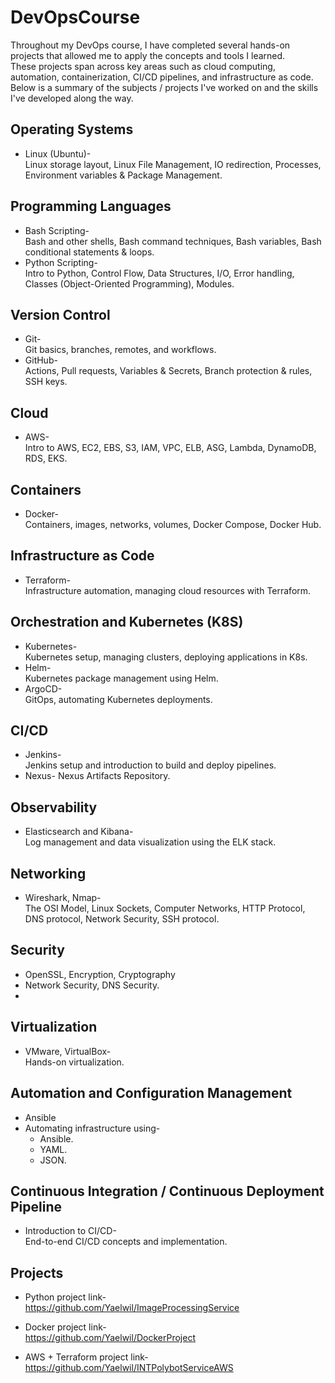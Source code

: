 # DevOpsCourse

Throughout my DevOps course, I have completed several hands-on projects that allowed me to apply the concepts and tools I learned.  
These projects span across key areas such as cloud computing, automation, containerization, CI/CD pipelines, and infrastructure as code.  
Below is a summary of the subjects / projects I've worked on and the skills I've developed along the way.

## Operating Systems
- Linux (Ubuntu)-  
 Linux storage layout, Linux File Management, IO redirection, Processes, Environment variables & Package Management.

## Programming Languages
- Bash Scripting-  
Bash and other shells, Bash command techniques, Bash variables, Bash conditional statements & loops.
- Python Scripting-  
Intro to Python, Control Flow, Data Structures, I/O, Error handling, Classes (Object-Oriented Programming), Modules.

## Version Control
- Git-  
Git basics, branches, remotes, and workflows.
- GitHub-  
Actions, Pull requests, Variables & Secrets, Branch protection & rules, SSH keys.

## Cloud
- AWS-  
Intro to AWS, EC2, EBS, S3, IAM, VPC, ELB, ASG, Lambda, DynamoDB, RDS, EKS.

##  Containers
- Docker-  
Containers, images, networks, volumes, Docker Compose, Docker Hub.

##  Infrastructure as Code
- Terraform-  
Infrastructure automation, managing cloud resources with Terraform.

## Orchestration and Kubernetes (K8S)
- Kubernetes-  
Kubernetes setup, managing clusters, deploying applications in K8s.
- Helm-  
Kubernetes package management using Helm.
- ArgoCD-  
GitOps, automating Kubernetes deployments.

## CI/CD
- Jenkins-  
Jenkins setup and introduction to build and deploy pipelines.
- Nexus-
Nexus Artifacts Repository.

## Observability
- Elasticsearch and Kibana-  
Log management and data visualization using the ELK stack.

## Networking
- Wireshark, Nmap-  
The OSI Model, Linux Sockets, Computer Networks, HTTP Protocol, DNS protocol, Network Security, SSH protocol.

## Security
- OpenSSL, Encryption, Cryptography
- Network Security, DNS Security.
- 
## Virtualization
- VMware, VirtualBox-  
Hands-on virtualization.

## Automation and Configuration Management
- Ansible
- Automating infrastructure using-   
  - Ansible.
  - YAML.
  - JSON.

## Continuous Integration / Continuous Deployment Pipeline
- Introduction to CI/CD-  
End-to-end CI/CD concepts and implementation.


## Projects
- Python project link-  
https://github.com/Yaelwil/ImageProcessingService

- Docker project link-  
https://github.com/Yaelwil/DockerProject

- AWS + Terraform project link-  
https://github.com/Yaelwil/INTPolybotServiceAWS


